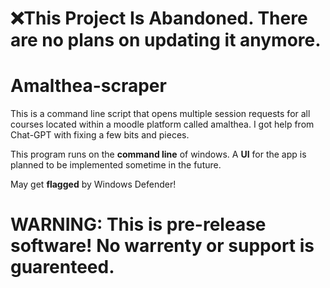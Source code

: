 # **❌This Project Is Abandoned. There are no plans on updating it anymore.**




# Amalthea-scraper
This is a command line script that opens multiple session requests for all courses located within a moodle platform called amalthea. I got help from Chat-GPT with fixing a few bits and pieces.


This program runs on the **command line** of windows. A **UI** for the app is planned to be implemented sometime in the future.

May get **flagged** by Windows Defender!

# WARNING: This is pre-release software! No warrenty or support is guarenteed.



